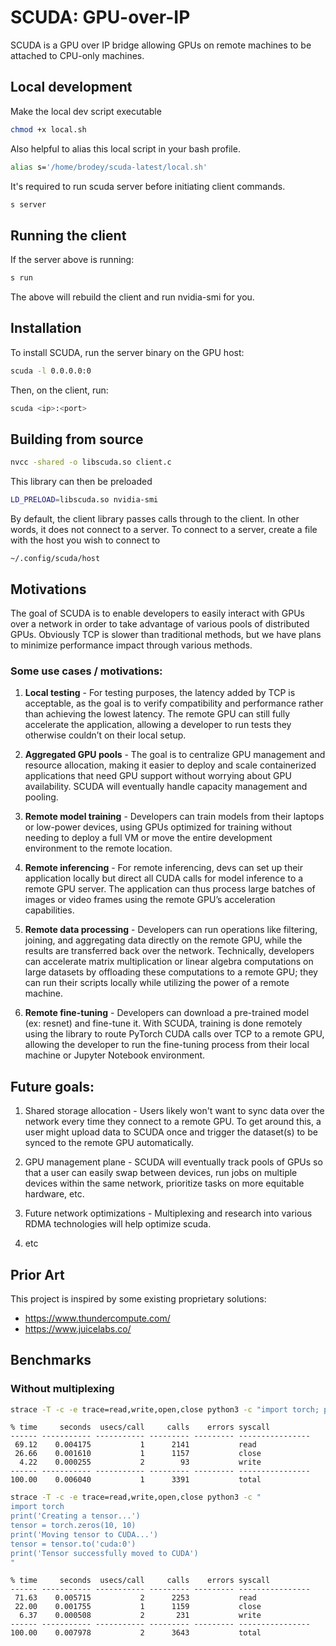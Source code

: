 # SCUDA: GPU-over-IP

SCUDA is a GPU over IP bridge allowing GPUs on remote machines to be attached
to CPU-only machines.

## Local development

Make the local dev script executable

```sh
chmod +x local.sh
```

Also helpful to alias this local script in your bash profile.

```sh
alias s='/home/brodey/scuda-latest/local.sh'
```

It's required to run scuda server before initiating client commands.

```sh
s server
```

## Running the client

If the server above is running:

```sh
s run
```

The above will rebuild the client and run nvidia-smi for you.

## Installation

To install SCUDA, run the server binary on the GPU host:

```sh
scuda -l 0.0.0.0:0
```

Then, on the client, run:

```sh
scuda <ip>:<port>
```

## Building from source

```sh
nvcc -shared -o libscuda.so client.c
```

This library can then be preloaded

```sh
LD_PRELOAD=libscuda.so nvidia-smi
```

By default, the client library passes calls through to the client. In other words,
it does not connect to a server. To connect to a server, create a file with the
host you wish to connect to

```
~/.config/scuda/host
```

## Motivations

The goal of SCUDA is to enable developers to easily interact with GPUs over a network in order to take advantage of various pools of distributed GPUs. Obviously TCP is slower than traditional methods, but we have plans to minimize performance impact through various methods.

### Some use cases / motivations:

1. **Local testing** - For testing purposes, the latency added by TCP is acceptable, as the goal is to verify compatibility and performance rather than achieving the lowest latency. The remote GPU can still fully accelerate the application, allowing a developer to run tests they otherwise couldn’t on their local setup.

2. **Aggregated GPU pools** - The goal is to centralize GPU management and resource allocation, making it easier to deploy and scale containerized applications that need GPU support without worrying about GPU availability. SCUDA will eventually handle capacity management and pooling.

3. **Remote model training** - Developers can train models from their laptops or low-power devices, using GPUs optimized for training without needing to deploy a full VM or move the entire development environment to the remote location.

4. **Remote inferencing** - For remote inferencing, devs can set up their application locally but direct all CUDA calls for model inference to a remote GPU server. The application can thus process large batches of images or video frames using the remote GPU’s acceleration capabilities.

5. **Remote data processing** - Developers can run operations like filtering, joining, and aggregating data directly on the remote GPU, while the results are transferred back over the network. Technically, developers can accelerate matrix multiplication or linear algebra computations on large datasets by offloading these computations to a remote GPU; they can run their scripts locally while utilizing the power of a remote machine.

6. **Remote fine-tuning** - Developers can download a pre-trained model (ex: resnet) and fine-tune it. With SCUDA, training is done remotely using the library to route PyTorch CUDA calls over TCP to a remote GPU, allowing the developer to run the fine-tuning process from their local machine or Jupyter Notebook environment.


## Future goals:

1. Shared storage allocation - Users likely won't want to sync data over the network every time they connect to a remote GPU. To get around this, a user might upload data to SCUDA once and trigger the dataset(s) to be synced to the remote GPU automatically.

2. GPU management plane - SCUDA will eventually track pools of GPUs so that a user can easily swap between devices, run jobs on multiple devices within the same network, prioritize tasks on more equitable hardware, etc.

3. Future network optimizations - Multiplexing and research into various RDMA technologies will help optimize scuda.

4. etc

## Prior Art

This project is inspired by some existing proprietary solutions:

- https://www.thundercompute.com/
- https://www.juicelabs.co/

## Benchmarks

### Without multiplexing

```bash
strace -T -c -e trace=read,write,open,close python3 -c "import torch; print(torch.cuda.is_available())"
```

```
% time     seconds  usecs/call     calls    errors syscall
------ ----------- ----------- --------- --------- ----------------
 69.12    0.004175           1      2141           read
 26.66    0.001610           1      1157           close
  4.22    0.000255           2        93           write
------ ----------- ----------- --------- --------- ----------------
100.00    0.006040           1      3391           total
```



```bash
strace -T -c -e trace=read,write,open,close python3 -c "
import torch
print('Creating a tensor...')
tensor = torch.zeros(10, 10)
print('Moving tensor to CUDA...')
tensor = tensor.to('cuda:0')
print('Tensor successfully moved to CUDA')
"
```

```
% time     seconds  usecs/call     calls    errors syscall
------ ----------- ----------- --------- --------- ----------------
 71.63    0.005715           2      2253           read
 22.00    0.001755           1      1159           close
  6.37    0.000508           2       231           write
------ ----------- ----------- --------- --------- ----------------
100.00    0.007978           2      3643           total
```